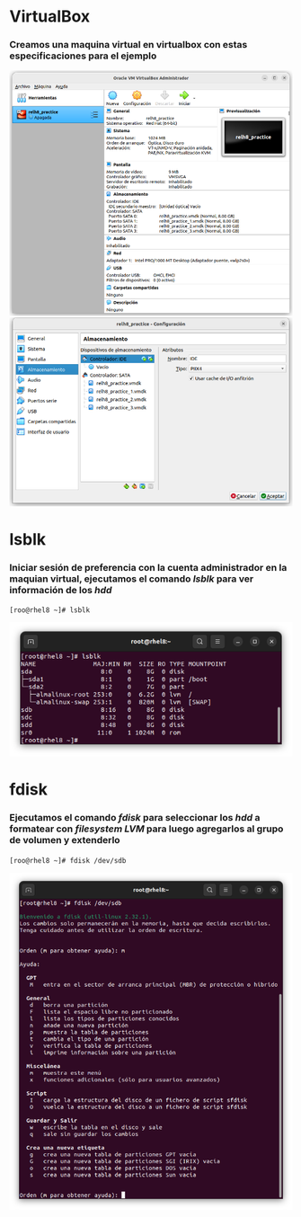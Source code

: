 # VirtualBox
### Creamos una maquina virtual en virtualbox con estas especificaciones para el ejemplo
![vb_img_01](img/vb_img_01.png)
![vb_img_02](img/vb_img_02.png)

# lsblk
### Iniciar sesión de preferencia con la cuenta administrador en la maquian virtual, ejecutamos el comando ***lsblk*** para ver información de los ***hdd***

`[roo@rhel8 ~]# lsblk`

![lsblk_01](img/lsblk_01.png)

# fdisk
### Ejecutamos el comando ***fdisk*** para seleccionar los ***hdd*** a formatear con ***filesystem LVM*** para luego agregarlos al grupo de volumen y extenderlo

`[roo@rhel8 ~]# fdisk /dev/sdb`

![fdisk_01](img/fdisk_01.png)